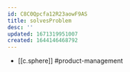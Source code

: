 ```yaml
---
id: C8C0Qpcfa12R23aowF9AS
title: solvesProblem
desc: ''
updated: 1671319951007
created: 1644146468792
---
```



- [[c.sphere]] #product-management
